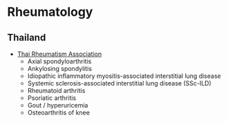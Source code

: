 # Rheumatology

## Thailand
* [Thai Rheumatism Association](https://www.thairheumatology.org/index.php/learning-center/for-physician/for-physician-3)
    * Axial spondyloarthritis
    * Ankylosing spondylitis
    * Idiopathic inflammatory myositis-associated interstitial lung disease
    * Systemic sclerosis-associated interstitial lung disease (SSc-ILD)
    * Rheumatoid arthritis
    * Psoriatic arthritis
    * Gout / hyperuricemia
    * Osteoarthritis of knee